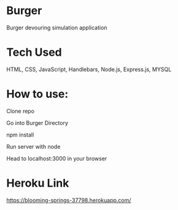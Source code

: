 # Burger
Burger devouring simulation application

# Tech Used
HTML, CSS, JavaScript, Handlebars, Node.js, Express.js, MYSQL

# How to use:

Clone repo

Go into Burger Directory

npm install

Run server with node

Head to localhost:3000 in your browser

# Heroku Link

https://blooming-springs-37798.herokuapp.com/
